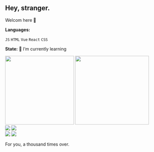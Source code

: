 
<!--
**smk1628/smk1628** is a ✨ _special_ ✨ repository because its `README.md` (this file) appears on your GitHub profile.

Here are some ideas to get you started:

- 🔭 I’m currently working on ...
- 🌱 I’m currently learning ...
- 👯 I’m looking to collaborate on ...
- 🤔 I’m looking for help with ...
- 💬 Ask me about ...
- 📫 How to reach me: ...
- 😄 Pronouns: ...
- ⚡ Fun fact: ...
-->
## Hey, stranger.

Welcom here 👋 

**Languages:**  

<code>JS</code>
<code>HTML</code>
<code>Vue</code>
<code>React</code>
<code>CSS</code> 

**State:**
<span>🌱 I’m currently learning </span> 

<div class="half">
  <a href="https://github.com/smk1628"><img src="https://github-readme-stats.vercel.app/api?username=smk1628&title_color=1abc9c&icon_color=1abc9c&text_color=798795&bg_color=2c3e50"  height="222" ></img></a>
  <a href="https://github.com/smk1628"><img src="https://github-readme-stats.vercel.app/api/top-langs/?username=smk1628&hide=Objective-C,shell,swift&title_color=1abc9c&icon_color=1abc9c&text_color=798795&bg_color=2c3e50" height="222" width="238"></img></a>
</div>

<div class="half">
  <a href="https://github.com/smk1628/React_project_server"><img src="https://github-readme-stats.vercel.app/api/pin/?username=smk1628&repo=React_project_server&title_color=fff&icon_color=1abc9c&text_color=798795&bg_color=2c3e50&show_owner=true" /></a>
  <a href="https://github.com/smk1628/React_project"><img src="https://github-readme-stats.vercel.app/api/pin/?username=smk1628&repo=React_project&title_color=fff&icon_color=1abc9c&text_color=798795&bg_color=2c3e50&show_owner=true" /></a>
</div>
<div class="half">
  <a href="https://github.com/smk1628/HTML"><img src="https://github-readme-stats.vercel.app/api/pin/?username=smk1628&repo=HTML&title_color=fff&icon_color=1abc9c&text_color=798795&bg_color=2c3e50&show_owner=true" /></a>
  <a href="https://github.com/smk1628/webpack"><img src="https://github-readme-stats.vercel.app/api/pin/?username=smk1628&repo=webpack&title_color=fff&icon_color=1abc9c&text_color=798795&bg_color=2c3e50&show_owner=true" /></a>
</div>
<p> For you, a thousand times over.</p>

